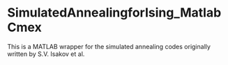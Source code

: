 # SimulatedAnnealingforIsing_MatlabCmex
This is a MATLAB wrapper for the simulated annealing codes originally written by S.V. Isakov et al.
